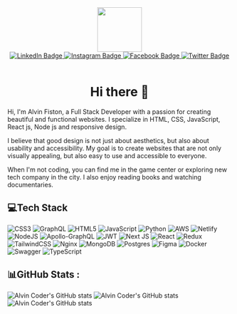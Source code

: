 <div id="header" align="center">
  <img src="https://media.giphy.com/media/M9gbBd9nbDrOTu1Mqx/giphy.gif" width="100"/>
  <div id="badges">
  <a href="https://www.linkedin.com/in/fistonalvin/">
    <img src="https://img.shields.io/badge/LinkedIn-blue?style=for-the-badge&logo=linkedin&logoColor=white" alt="LinkedIn Badge"/>
  </a>
  <a href="https://www.instagram.com/iamalvin250">
    <img src="https://img.shields.io/badge/Instagram-gray?style=for-the-badge&logo=instagram&logoColor=white" alt="Instagram Badge"/>
  </a>
  <a href="https://web.facebook.com/#">
    <img src="https://img.shields.io/badge/Facebook-green?style=for-the-badge&logo=facebook&logoColor=white" alt="Facebook Badge"/>
  </a>
  <a href="https://twitter.com/AlvinCoder">
    <img src="https://img.shields.io/badge/Twitter-blue?style=for-the-badge&logo=twitter&logoColor=white" alt="Twitter Badge"/>
  </a>
</div>

  </div>
  <br>
<div id="HeaderTitile" align="center">
  <h1>Hi there 👋 </h1>
  </div>
<div class="text">
        <p>Hi, I'm Alvin Fiston, a Full Stack Developer with a passion for creating beautiful and functional websites. I
          specialize in HTML, CSS, JavaScript, React js, Node js and responsive design.</p>
        <p>I believe that good design is not just about aesthetics, but also about usability and accessibility. My goal
          is to create websites that are not only visually appealing, but also easy to use and accessible to everyone.
        </p>
        <p>When I'm not coding, you can find me in the game center or exploring new tech company in the city. I also
          enjoy reading books and watching documentaries.</p>
      </div>

## 💻Tech Stack
![CSS3](https://img.shields.io/badge/css3-%231572B6.svg?style=for-the-badge&logo=css3&logoColor=white) ![GraphQL](https://img.shields.io/badge/-GraphQL-E10098?style=for-the-badge&logo=graphql&logoColor=white) ![HTML5](https://img.shields.io/badge/html5-%23E34F26.svg?style=for-the-badge&logo=html5&logoColor=white) ![JavaScript](https://img.shields.io/badge/javascript-%23323330.svg?style=for-the-badge&logo=javascript&logoColor=%23F7DF1E) ![Python](https://img.shields.io/badge/python-3670A0?style=for-the-badge&logo=python&logoColor=ffdd54) ![AWS](https://img.shields.io/badge/AWS-%23FF9900.svg?style=for-the-badge&logo=amazon-aws&logoColor=white) ![Netlify](https://img.shields.io/badge/netlify-%23000000.svg?style=for-the-badge&logo=netlify&logoColor=#00C7B7)![NodeJS](https://img.shields.io/badge/node.js-6DA55F?style=for-the-badge&logo=node.js&logoColor=white) ![Apollo-GraphQL](https://img.shields.io/badge/-ApolloGraphQL-311C87?style=for-the-badge&logo=apollo-graphql) ![JWT](https://img.shields.io/badge/JWT-black?style=for-the-badge&logo=JSON%20web%20tokens) ![Next JS](https://img.shields.io/badge/Next-black?style=for-the-badge&logo=next.js&logoColor=white) ![React](https://img.shields.io/badge/react-%2320232a.svg?style=for-the-badge&logo=react&logoColor=%2361DAFB) ![Redux](https://img.shields.io/badge/redux-%23593d88.svg?style=for-the-badge&logo=redux&logoColor=white) ![TailwindCSS](https://img.shields.io/badge/tailwindcss-%2338B2AC.svg?style=for-the-badge&logo=tailwind-css&logoColor=white) ![Nginx](https://img.shields.io/badge/nginx-%23009639.svg?style=for-the-badge&logo=nginx&logoColor=white) ![MongoDB](https://img.shields.io/badge/MongoDB-%234ea94b.svg?style=for-the-badge&logo=mongodb&logoColor=white) ![Postgres](https://img.shields.io/badge/postgres-%23316192.svg?style=for-the-badge&logo=postgresql&logoColor=white) 	![Figma](https://img.shields.io/badge/figma-%23F24E1E.svg?style=for-the-badge&logo=figma&logoColor=white) ![Docker](https://img.shields.io/badge/docker-%230db7ed.svg?style=for-the-badge&logo=docker&logoColor=white) ![Swagger](https://img.shields.io/badge/-Swagger-%23Clojure?style=for-the-badge&logo=swagger&logoColor=white) ![TypeScript](https://img.shields.io/badge/typescript-%23007ACC.svg?style=for-the-badge&logo=typescript&logoColor=white)

## 📊GitHub Stats :
![Alvin Coder's GitHub stats](https://github-readme-stats.vercel.app/api?username=ALVINdimpos&theme=highcontrast&hide_border=false&include_all_commits=true&count_private=false)
![Alvin Coder's GitHub stats](https://github-readme-stats.vercel.app/api/top-langs/?username=ALVINdimpos&theme=highcontrast&hide_border=false&include_all_commits=true&count_private=false&layout=compact)
![Alvin Coder's GitHub stats](https://github-readme-streak-stats.herokuapp.com/?username=ALVINdimpos&theme=highcontrast&hide_border=false)<br/>
